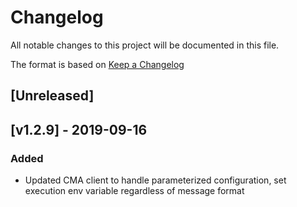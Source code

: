 # Changelog
All notable changes to this project will be documented in this file.

The format is based on [Keep a Changelog](http://keepachangelog.com/en/1.0.0/)

## [Unreleased]

## [v1.2.9] - 2019-09-16
### Added
- Updated CMA client to handle parameterized configuration, set execution env variable regardless of message format
	